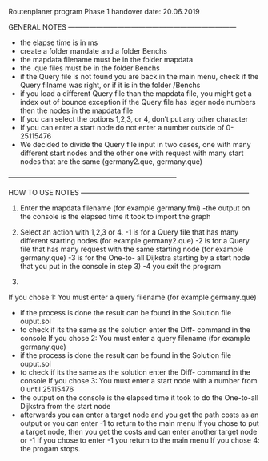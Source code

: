 Routenplaner program Phase 1 handover date: 20.06.2019

GENERAL NOTES
————————————————————————
- the elapse time is in ms
- create a folder mandate and a folder Benchs
- the mapdata filename must be in the folder mapdata
- the .que files must be in the folder Benchs
- if the Query file is not found you are back in the main menu, check if the Query filname was right, or      if it is in the folder /Benchs 
- if you load a different Query file than the mapdata file, you might get a index out of bounce exception if the Query file has lager node numbers then the nodes in the mapdata file 
- If you can select the options 1,2,3, or 4, don’t put any other character
- If you can enter a start node do not enter a number outside of 0- 25115476
- We decided to divide the Query file input in two cases, one with many different start nodes and the other one with request with many start nodes that are the same (germany2.que, germany.que)

————————————————————————


HOW TO USE NOTES
————————————————————————

1) Enter the mapdata filename (for example germany.fmi)
-the output on the console is the elapsed time it took to import the graph

2) Select an action with 1,2,3 or 4.
-1 is for a Query file that has many different starting nodes (for example germany2.que)
-2 is for a Query file that has many request with the same starting node (for example germany.que)
-3 is for the One-to- all Dijkstra starting by a start node that you put in the console in step 3)
-4 you exit the program

3) 
If you chose 1:
You must enter a query filename (for example germany.que)
- if the process is done the result can be found in the Solution file ouput.sol
- to check if its the same as the solution enter the Diff- command in the console
If you chose 2:
You must enter a query filename (for example germany.que)
- if the process is done the result can be found in the Solution file ouput.sol
- to check if its the same as the solution enter the Diff- command in the console
If you chose 3:
You must enter a start node with a number from 0 until 25115476
- the output on the console is the elapsed time it took to do the One-to-all Dijkstra from the start node
- afterwards you can enter a target node and you get the path costs as an output or you can enter -1 to return to the main menu
	If you chose to put a target node, then you get the costs and can enter another target node or -1
	If you chose to enter -1 you return to the main menu
If you chose 4:
the progam stops. 
